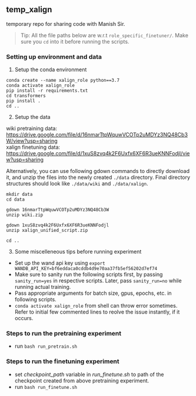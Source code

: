 ## temp_xalign
temporary repo for sharing code with Manish Sir.

> Tip: All the file paths below are w.r.t `role_specific_finetuner/`. Make sure you `cd` into it before running the scripts.

### Setting up environment and data
1. Setup the conda environment
```
conda create --name xalign_role python==3.7
conda activate xalign_role
pip install -r requirements.txt
cd transformers
pip install .
cd ..
```

2. Setup the data

wiki pretraining data: https://drive.google.com/file/d/16nmarTtpWquwVCOTp2uMDYz3NQ48Cb3W/view?usp=sharing <br>
xalign finetuning data: https://drive.google.com/file/d/1xuS8zvq4k2F6Uxfx6XF6R3ueKNNFodjl/view?usp=sharing

Alternatively, you can use following gdown commands to directly download it, and unzip the files into the newly created `./data` directory. Final directory structures should look like `./data/wiki` and `./data/xalign`.
```
mkdir data
cd data

gdown 16nmarTtpWquwVCOTp2uMDYz3NQ48Cb3W 
unzip wiki.zip

gdown 1xuS8zvq4k2F6Uxfx6XF6R3ueKNNFodjl
unzip xalign_unified_script.zip

cd ..
```

3. Some miscelleneous tips before running experiment
  * Set up the wand api key using `export WANDB_API_KEY=bf6eddaca0cddb4d9e70aa37fb5ef56202d7ef74`
  * Make sure to sanity run the following scripts first, by passing `sanity_run=yes` in respective scripts. Later, pass `sanity_run=no` while running actual training.
  * Pass appropriate arguments for batch size, gpus, epochs, etc. in following scripts.
  * `conda activate xalign_role` from shell can throw error sometimes. Refer to initial few commented lines to reolve the issue instantly, if it occurs.
  
### Steps to run the pretraining experiment
* run `bash run_pretrain.sh`

### Steps to run the finetuning experiment
* set *checkpoint_path* variable in *run_finetune.sh*  to path of the checkpoint created from above pretraining experiment.
* run `bash run_finetune.sh`
